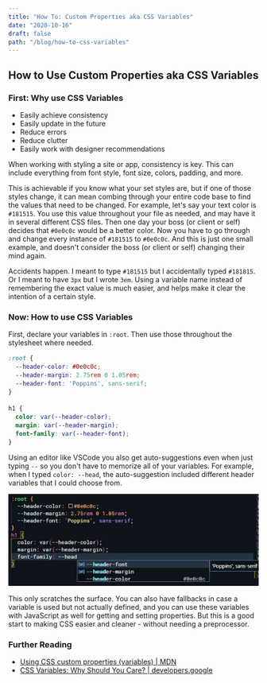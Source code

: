 ```yaml
---
title: "How To: Custom Properties aka CSS Variables"
date: "2020-10-16"
draft: false
path: "/blog/how-to-css-variables"
---
```


## How to Use Custom Properties aka CSS Variables

### First: Why use CSS Variables

* Easily achieve consistency
* Easily update in the future
* Reduce errors
* Reduce clutter
* Easily work with designer recommendations

When working with styling a site or app, consistency is key. This can include everything from font style, font size, colors, padding, and more.

This is achievable if you know what your set styles are, but if one of those styles change, it can mean combing through your entire code base to find the values that need to be changed. For example, let's say your text color is `#181515`. You use this value throughout your file as needed, and may have it in several different CSS files. Then one day your boss (or client or self) decides that `#0e0c0c` would be a better color. Now you have to go through and change every instance of `#181515` to `#0e0c0c`. And this is just one small example, and doesn't consider the boss (or client or self) changing their mind again.

Accidents happen. I meant to type `#181515` but I accidentally typed `#181815`. Or I meant to have `3px` but I wrote `3em`. Using a variable name instead of remembering the exact value is much easier, and helps make it clear the intention of a certain style.

### Now: How to use CSS Variables

First, declare your variables in `:root`. Then use those throughout the stylesheet where needed.

```css
:root {
  --header-color: #0e0c0c;
  --header-margin: 2.75rem 0 1.05rem;
  --header-font: 'Poppins', sans-serif;
}

h1 {
  color: var(--header-color);
  margin: var(--header-margin);
  font-family: var(--header-font);
}
```

Using an editor like VSCode you also get auto-suggestions even when just typing `--` so you don't have to memorize all of your variables. For example, when I typed `color: --head`, the auto-suggestion included different header variables that I could choose from.

![VSCode Auto Suggest for Header variables](../images/vscode-autosuggest-var.jpg)

This only scratches the surface. You can also have fallbacks in case a variable is used but not actually defined, and you can use these variables with JavaScript as well for getting and setting properties. But this is a good start to making CSS easier and cleaner - without needing a preprocessor.

### Further Reading

* [Using CSS custom properties (variables) | MDN](https://developer.mozilla.org/en-US/docs/Web/CSS/Using_CSS_custom_properties)
* [CSS Variables: Why Should You Care? | developers.google](https://developers.google.com/web/updates/2016/02/css-variables-why-should-you-care)
